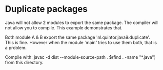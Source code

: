 # Duplicate packages

Java will not allow 2 modules to export the same package. The compiler will not allow you to compile.
This example demonstrates that.

Both module A \& B export the same package 'nl.quintor.java9.duplicate'. This is fine. However when the module
'main' tries to use them both, that is a problem.

Compile with: javac -d dist --module-source-path . $(find . -name "*.java") from this directory.
